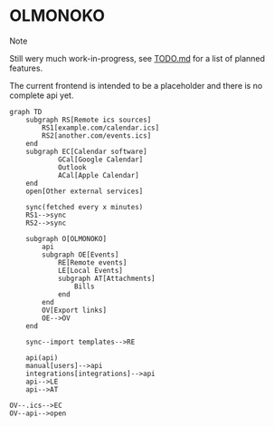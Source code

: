 # OLMONOKO

> [!NOTE]
> Still wery much work-in-progress, see [TODO.md](olmonoko-backend/TODO.md) for a list of planned features.
> 
> The current frontend is intended to be a placeholder and there is no complete api yet.

```mermaid
graph TD
    subgraph RS[Remote ics sources]
        RS1[example.com/calendar.ics]
        RS2[another.com/events.ics]
    end
    subgraph EC[Calendar software]
            GCal[Google Calendar]
            Outlook
            ACal[Apple Calendar]
    end
    open[Other external services]

    sync(fetched every x minutes)
    RS1-->sync
    RS2-->sync

    subgraph O[OLMONOKO]
        api
        subgraph OE[Events]
            RE[Remote events]
            LE[Local Events]
            subgraph AT[Attachments]
                Bills
            end
        end
        OV[Export links]
        OE-->OV
    end

    sync--import templates-->RE

    api(api)
    manual[users]-->api
    integrations[integrations]-->api
    api-->LE
    api-->AT

OV--.ics-->EC
OV--api-->open
```
